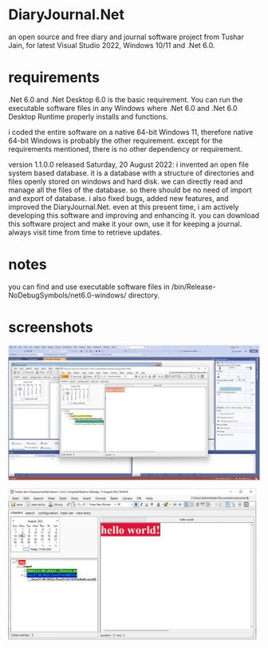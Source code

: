 # DiaryJournal.Net
 an open source and free diary and journal software project from Tushar Jain, for latest Visual Studio 2022, Windows 10/11 and .Net 6.0.

# requirements
.Net 6.0 and .Net Desktop 6.0 is the basic requirement. You can run the executable software files in any Windows where .Net 6.0 and .Net 6.0 Desktop Runtime properly installs and functions.

i coded the entire software on a native 64-bit Windows 11, therefore native 64-bit Windows is probably the other requirement. except for the requirements mentioned, there is no other dependency or requirement.

version 1.1.0.0 released Saturday, 20 August 2022:
i invented an open file system based database. it is a database with a structure of directories and files openly stored on windows and hard disk. we can directly read and manage all the files of the database. so there should be no need of import and export of database. i also fixed bugs, added new features, and improved the DiaryJournal.Net. even at this present time, i am actively developing this software and improving and enhancing it. you can download this software project and make it your own, use it for keeping a journal. always visit time from time to retrieve updates.

# notes
you can find and use executable software files in /bin/Release-NoDebugSymbols/net6.0-windows/ directory.

# screenshots
![Alt text](/screenshot1.png?raw=false "DiaryJournal.Net screenshot 1")

![Alt text](/screenshot2.png?raw=false "DiaryJournal.Net screenshot 2")
